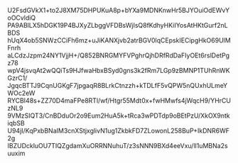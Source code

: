 U2FsdGVkX1+to2J8XM75DHPUKuA8p+bYXa9MDNKnwHr5BJYOuiOdEWvYoOCvldiQ
PA9ABlLX5hDGK19P4BJXyZLbggVFDBsWjIsQ8fKdhyHKiIYosAtHKtGurf2nLBDS
hUqX4ob5SNWzCCiFh6mz+uJiKANXjvb2atrBGV0lqCEpskIECipgHkO69UlMFnrh
aLCdzJzpm24NY1VjjH+/Q852BNRGMYFVPghrQjhDRfRdDaFIyOEt6rslDetPgz78
wpV4jsvqAt2wQQiTs9HJfwaHbxBSyd0gns3k2fRm7LGp9zBMNP1TUhRnWKGzrC1/
JgqcBTTJ9CqnUGKgF7jpgaqR8BLrkCtnzzh+kTDLfF5vQPW5nQUxhULmeYWOc2eW
RYCBI48s+ZZ70D4maFPe8RTl/wf/Htgr55Mdt0x+fwHMwfs4jWqcH9/YHrCUzNL9
9VMzSIQT3/CnBDduOr2o9Eum2HuA5k+tRca3wPDTdp9oBEtPzU/XkOX9ntkiqbSB
U94jI/KqPxbBNaIM3cnXStjxglivN1ug1ZkbkFD7ZLowonL258BuP+IkDNR6WF2g
IBZUDckluOU7TIQZgdamXuORRNNuhuT/z3sNNN9BXd4eeVxu/ll1uMBNa2suuxim
